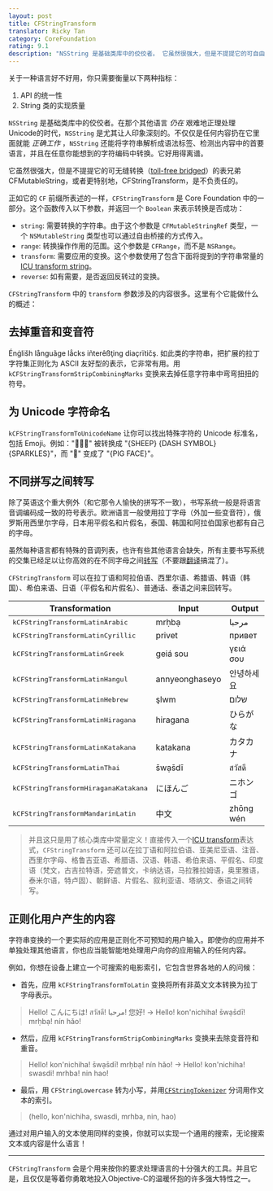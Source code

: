 ```yaml
---
layout: post
title: CFStringTransform
translator: Ricky Tan
category: CoreFoundation
rating: 9.1
description: "NSString 是基础类库中的佼佼者。 它虽然很强大，但是不提提它的可自由桥接的表兄弟 CFMutableString，或者更特别地，CFStringTransform，是不负责任的。"
---
```


关于一种语言好不好用，你只需要衡量以下两种指标：

1. API 的统一性
2. String 类的实现质量

`NSString` 是基础类库中的佼佼者。在那个其他语言 _仍在_ 艰难地正理处理 Unicode的时代，`NSString` 是尤其让人印象深刻的。不仅仅是任何内容扔在它里面就能 _正确工作_ ，`NSString` 还能将字符串解析成语法标签、检测出内容中的首要语言，并且在任意你能想到的字符编码中转换。它好用得离谱。


它虽然很强大，但是不提提它的可无缝转换（[toll-free bridged](http://developer.apple.com/library/ios/#documentation/CoreFoundation/Conceptual/CFDesignConcepts/Articles/tollFreeBridgedTypes.html)）的表兄弟 CFMutableString，或者更特别地，CFStringTransform，是不负责任的。

正如它的 `CF` 前缀所表述的一样，`CFStringTransform` 是 Core Foundation 中的一部分。这个函数传入以下参数，并返回一个 `Boolean` 来表示转换是否成功：

- `string`: 需要转换的字符串。由于这个参数是 `CFMutableStringRef` 类型，一个 `NSMutableString` 类型也可以通过自由桥接的方式传入。
- `range`: 转换操作作用的范围。这个参数是 `CFRange`，而不是 `NSRange`。
- `transform`: 需要应用的变换。这个参数使用了包含下面将提到的字符串常量的 [ICU transform string](http://userguide.icu-project.org/transforms/general)。
- `reverse`: 如有需要，是否返回反转过的变换。

`CFStringTransform` 中的 `transform` 参数涉及的内容很多。这里有个它能做什么的概述：

## 去掉重音和变音符

Énġlišh långuãge lẳcks iñterêßţing diaçrïtičş. 如此类的字符串，把扩展的拉丁字符集正则化为 ASCII 友好型的表示，它非常有用。用 `kCFStringTransformStripCombiningMarks` 变换来去掉任意字符串中弯弯扭扭的符号。

## 为 Unicode 字符命名

`kCFStringTransformToUnicodeName` 让你可以找出特殊字符的 Unicode 标准名，包括 Emoji。例如："🐑💨✨" 被转换成 "{SHEEP} {DASH SYMBOL} {SPARKLES}"，而 "🐷" 变成了 "{PIG FACE}"。

## 不同拼写之间转写

除了英语这个重大例外（和它那令人愉快的拼写不一致），书写系统一般是将语言音调编码成一致的符号表示。欧洲语言一般使用拉丁字母（外加一些变音符），俄罗斯用西里尔字母，日本用平假名和片假名，泰国、韩国和阿拉伯国家也都有自己的字母。

虽然每种语言都有特殊的音调列表，也许有些其他语言会缺失，所有主要书写系统的交集已经足以让你高效的在不同字母之间[转写](https://zh.wikipedia.org/wiki/%E8%BD%AC%E5%86%99)（不要跟[翻译](https://zh.wikipedia.org/wiki/%E7%BF%BB%E8%AF%91)搞混了）。

`CFStringTransform` 可以在拉丁语和阿拉伯语、西里尔语、希腊语、韩语（韩国）、希伯来语、日语（平假名和片假名）、普通话、泰语之间来回转写。

<table>
  <thead>
    <tr>
      <th>Transformation</th>
      <th>Input</th>
      <th>Output</th>
    </tr>
  </thead>
  <tbody>
    <tr>
      <td><tt>kCFStringTransformLatinArabic</tt></td>
      <td>mrḥbạ</td>
      <td>مرحبا</td>
    </tr>
    <tr>
      <td><tt>kCFStringTransformLatinCyrillic</tt></td>
      <td>privet</td>
      <td>привет</td>
    </tr>
    <tr>
      <td><tt>kCFStringTransformLatinGreek</tt></td>
      <td>geiá sou</td>
      <td>γειά σου</td>
    </tr>
    <tr>
      <td><tt>kCFStringTransformLatinHangul</tt></td>
      <td>annyeonghaseyo</td>
      <td>안녕하세요</td>
    </tr>
    <tr>
      <td><tt>kCFStringTransformLatinHebrew</tt></td>
      <td>şlwm</td>
      <td>שלום</td>
    </tr>
    <tr>
      <td><tt>kCFStringTransformLatinHiragana</tt></td>
      <td>hiragana</td>
      <td>ひらがな</td>
    </tr>
    <tr>
      <td><tt>kCFStringTransformLatinKatakana</tt></td>
      <td>katakana</td>
      <td>カタカナ</td>
    </tr>
    <tr>
      <td><tt>kCFStringTransformLatinThai</tt></td>
      <td>s̄wạs̄dī</td>
      <td>สวัสดี</td>
    </tr>
    <tr>
      <td><tt>kCFStringTransformHiraganaKatakana</tt></td>
      <td>にほんご</td>
      <td>ニホンゴ</td>
    </tr>
    <tr>
      <td><tt>kCFStringTransformMandarinLatin</tt></td>
      <td>中文</td>
      <td>zhōng wén</td>
    </tr>
  </tbody>
</table>

> 并且这只是用了核心类库中常量定义！直接传入一个[ICU transform](http://userguide.icu-project.org/transforms/general#TOC-ICU-Transliterators)表达式，`CFStringTransform` 还可以在拉丁语和阿拉伯语、亚美尼亚语、注音、西里尔字母、格鲁吉亚语、希腊语、汉语、韩语、希伯来语、平假名、印度语（梵文，古吉拉特语，旁遮普文，卡纳达语，马拉雅拉姆语，奥里雅语，泰米尔语，特卢固）、朝鲜语、片假名、叙利亚语、塔纳文、泰语之间转写。

## 正则化用户产生的内容

字符串变换的一个更实际的应用是正则化不可预知的用户输入。即使你的应用并不单独处理其他语言，你也应当能智能地处理用户向你的应用输入的任何内容。

例如，你想在设备上建立一个可搜索的电影索引，它包含世界各地的人的问候：

- 首先，应用 `kCFStringTransformToLatin` 变换将所有非英文文本转换为拉丁字母表示。

> Hello! こんにちは! สวัสดี! مرحبا! 您好! →
> Hello! kon'nichiha! s̄wạs̄dī! mrḥbạ! nín hǎo!

- 然后，应用 `kCFStringTransformStripCombiningMarks` 变换来去除变音符和重音。

> Hello! kon'nichiha! s̄wạs̄dī! mrḥbạ! nín hǎo! →
> Hello! kon'nichiha! swasdi! mrhba! nin hao!

- 最后，用 `CFStringLowercase` 转为小写，并用[`CFStringTokenizer`](https://developer.apple.com/library/mac/#documentation/CoreFoundation/Reference/CFStringTokenizerRef/Reference/reference.html) 分词用作文本的索引。

> (hello, kon'nichiha, swasdi, mrhba, nin, hao)

通过对用户输入的文本使用同样的变换，你就可以实现一个通用的搜索，无论搜索文本或内容是什么语言！

* * *

`CFStringTransform` 会是个用来按你的要求处理语言的十分强大的工具。并且它是，且仅仅是等着你勇敢地投入Objective-C的温暖怀抱的许多强大特性之一。
